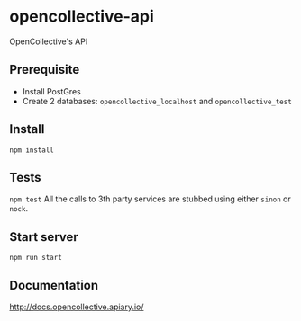 # opencollective-api
OpenCollective's API

## Prerequisite
- Install PostGres
- Create 2 databases: `opencollective_localhost` and `opencollective_test`

## Install
`npm install`

## Tests
`npm test`
All the calls to 3th party services are stubbed using either `sinon` or `nock`.

## Start server
`npm run start`

## Documentation
http://docs.opencollective.apiary.io/
